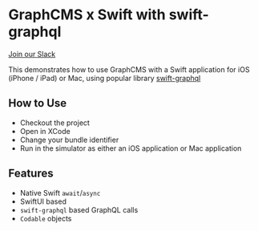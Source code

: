 # GraphCMS x Swift with swift-graphql

[Join our Slack](https://slack.graphcms.com)

This demonstrates how to use GraphCMS with a Swift application for iOS (iPhone / iPad) or Mac, using popular library [swift-graphql](https://github.com/maticzav/swift-graphql)

## How to Use

- Checkout the project
- Open in XCode
- Change your bundle identifier
- Run in the simulator as either an iOS application or Mac application


## Features

- Native Swift `await`/`async`
- SwiftUI based
- `swift-graphql` based GraphQL calls
- `Codable` objects